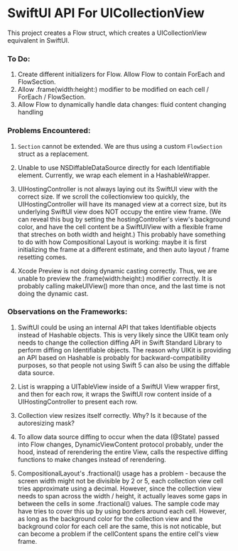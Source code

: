 #  SwiftUI API For UICollectionView

This project creates a Flow struct, which creates a UICollectionView equivalent in SwiftUI.

### To Do: ###
1. Create different initializers for Flow. Allow Flow to contain ForEach and FlowSection.
2. Allow .frame(width:height:) modifier to be modified on each cell / ForEach / FlowSection.
3. Allow Flow to dynamically handle data changes: fluid content changing handling



### Problems Encountered: ###
1. `Section` cannot be extended. We are thus using a custom `FlowSection` struct as a replacement.

2. Unable to use NSDiffableDataSource directly for each Identifiable element. Currently, we wrap each element in a HashableWrapper.

3. UIHostingController is not always laying out its SwiftUI view with the correct size. If we scroll the collectionview too quickly, the UIHostingController will have its managed view at a correct size, but its underlying SwiftUI view does NOT occupy the entire view frame. (We can reveal this bug by setting the hostingController's view's background color, and have the cell content be a SwiftUIView with a flexible frame that streches on both width and height.) This probably have something to do with how Compositional Layout is working: maybe it is first initializing the frame at a different estimate, and then auto layout / frame resetting comes.

4. Xcode Preview is not doing dynamic casting correctly. Thus, we are unable to preview the .frame(width:height:) modifier correctly. It is probably calling makeUIView() more than once, and the last time is not doing the dynamic cast.


### Observations on the Frameworks: ###
1. SwiftUI could be using an internal API that takes Identifiable objects instead of Hashable objects. This is very likely since the UIKit team only needs to change the collection diffing API in Swift Standard Library to perform diffing on Identifiable objects. The reason why UIKit is providing an API based on Hashable is probably for backward-compatibility purposes, so that people not using Swift 5 can also be using the diffable data source.

2. List is wrapping a UITableView inside of a SwiftUI View wrapper first, and then for each row, it wraps the SwiftUI row content inside of a UIHostingController to present each row.

3. Collection view resizes itself correctly. Why? Is it because of the autoresizing mask?

4. To allow data source diffing to occur when the data (@State) passed into Flow changes, DynamicViewContent protocol probably, under the hood, instead of rerendering the entire View, calls the respective diffing functions to make changes instead of rerendering.

5. CompositionalLayout's .fractional() usage has a problem - because the screen width might not be divisible by 2 or 5, each collection view cell tries approximate using a decimal. However, since the collection view needs to span across the width / height, it actually leaves some gaps in between the cells in some .fractional() values. The sample code may have tries to cover this up by using borders around each cell. However, as long as the background color for the collection view and the background color for each cell are the same, this is not noticable, but can become a problem if the cellContent spans the entire cell's view frame.

